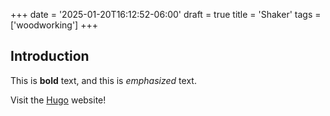 +++
date = '2025-01-20T16:12:52-06:00'
draft = true
title = 'Shaker'
tags = ['woodworking']
+++
## Introduction

This is **bold** text, and this is *emphasized* text.

Visit the [Hugo](https://gohugo.io) website!
